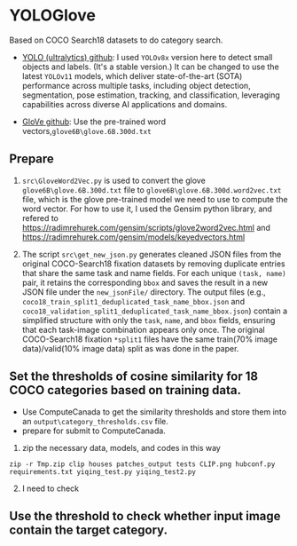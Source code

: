 # YOLOGlove
Based on COCO Search18 datasets to do category search. 
* [YOLO (ultralytics) github](https://github.com/ultralytics/ultralytics): I used `YOLOv8x` version here to detect small objects and labels. (It's a stable version.) It can be changed to use the latest `YOLOv11` models, which deliver state-of-the-art (SOTA) performance across multiple tasks, including object detection, segmentation, pose estimation, tracking, and classification, leveraging capabilities across diverse AI applications and domains.

* [GloVe github](https://github.com/stanfordnlp/GloVe): Use the pre-trained word vectors,`glove6B\glove.6B.300d.txt` 

## Prepare
1. `src\GloveWord2Vec.py` is used to convert the glove `glove6B\glove.6B.300d.txt` file to `glove6B\glove.6B.300d.word2vec.txt` file, which is the glove pre-trained model we need to use to compute the word vector. For how to use it, I used the Gensim python library, and refered to https://radimrehurek.com/gensim/scripts/glove2word2vec.html and https://radimrehurek.com/gensim/models/keyedvectors.html 

2. The script `src\get_new_json.py` generates cleaned JSON files from the original COCO-Search18 fixation datasets by removing duplicate entries that share the same task and name fields. For each unique `(task, name)` pair, it retains the corresponding `bbox` and saves the result in a new JSON file under the `new_jsonFile/` directory. The output files (e.g., `coco18_train_split1_deduplicated_task_name_bbox.json` and `coco18_validation_split1_deduplicated_task_name_bbox.json`) contain a simplified structure with only the `task`, `name`, and `bbox` fields, ensuring that each task-image combination appears only once. The original COCO-Search18 fixation `*split1` files have the same train(70% image data)/valid(10% image data) split as was done in the paper.

## Set the thresholds of cosine similarity for 18 COCO categories based on training data.

- Use ComputeCanada to get the similarity thresholds and store them into an `output\category_thresholds.csv` file. 
- prepare for submit to ComputeCanada.  
1. zip the necessary data, models, and codes in this way
```
zip -r Tmp.zip clip houses patches_output tests CLIP.png hubconf.py requirements.txt yiqing_test.py yiqing_test2.py
```
2. I need to check 

## Use the threshold to check whether input image contain the target category. 

